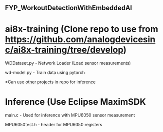 ## FYP_WorkoutDetectionWithEmbeddedAI

# ai8x-training (Clone repo to use from https://github.com/analogdevicesinc/ai8x-training/tree/develop)
WDDataset.py - Network Loader (Load sensor measurements) 

wd-model.py - Train data using pytorch 

*Can use other projects in repo for inference

# Inference (Use Eclipse MaximSDK 
main.c - Used for inference with MPU6050 sensor measurement 

MPU6050test.h - header for MPU6050 registers
